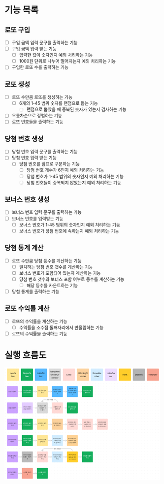 # 기능 목록

## 로또 구입
- [ ] 구입 금액 입력 문구를 출력하는 기능
- [ ] 구입 금액 입력 받는 기능
  - [ ] 입력한 값이 숫자인지 예외 처리하는 기능
  - [ ] 1000원 단위로 나누어 떨어지는지 예외 처리하는 기능
- [ ] 구입한 로또 수를 출력하는 기능

## 로또 생성
- [ ] 로또 수만큼 로또를 생성하는 기능
  - [ ] 6개의 1-45 범위 숫자를 랜덤으로 뽑는 기능
    - [ ] 랜덤으로 뽑았을 때 중복된 숫자가 있는지 검사하는 기능
- [ ] 오름차순으로 정렬하는 기능
- [ ] 로또 번호들을 출력하는 기능

## 당첨 번호 생성
- [ ] 당첨 번호 입력 문구를 출력하는 기능
- [ ] 당첨 번호 입력 받는 기능
  - [ ] 당첨 번호를 쉼표로 구분하는 기능
    - [ ] 당첨 번호 개수가 6인지 예외 처리하는 기능
    - [ ] 당첨 번호가 1-45 범위의 숫자인지 예외 처리하는 기능
    - [ ] 당첨 번호들이 중복되지 않았는지 예외 처리하는 기능

## 보너스 번호 생성
- [ ] 보너스 번호 입력 문구를 출력하는 기능
- [ ] 보너스 번호를 입력받는 기능
  - [ ] 보너스 번호가 1-45 범위의 숫자인지 예외 처리하는 기능
  - [ ] 보너스 번호가 당첨 번호에 속하는지 예외 처리하는 기능

## 당첨 통계 계산
- [ ] 로또 수만큼 당첨 등수를 계산하는 기능 
  - [ ] 일치하는 당첨 번호 갯수를 계산하는 기능
  - [ ] 보너스 번호가 포함되어 있는지 계산하는 기능
  - [ ] 당첨 번호 갯수와 보너스 포함 여부로 등수를 계산하는 기능
    - [ ] 해당 등수를 카운트하는 기능
- [ ] 당첨 통계를 출력하는 기능

## 로또 수익률 계산
- [ ] 로또의 수익률을 계산하는 기능
  - [ ] 수익률을 소수점 둘째자리에서 반올림하는 기능
- [ ] 로또의 수익률을 출력하는 기능

# 실행 흐름도
![img.png](img.png)
